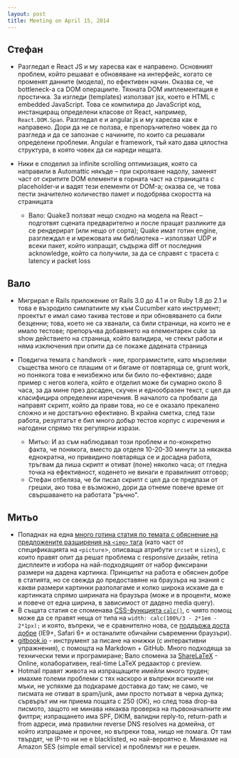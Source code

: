```yaml
---
layout: post
title: Meeting on April 15, 2014
---
```


## Стефан

- Разгледал е React JS и му харесва как е направено. Основният проблем, който решават е обновяване на интерфейс, когато се променят данните (модела), по ефективен начин. Оказва се, че bottleneck-а са DOM операциите. Тяхната DOM имплементация е простичка. За изгледи (templates) използват jsx, което е HTML с embedded JavaScript. Това се компилира до JavaScript код, инстанциращ определени класове от React, например, `React.DOM.Span`. Разгледал е и angular.js и му харесва как е направено. Дори да не се ползва, е препоръчително човек да го разгледа и да се запознае с начините, по които са решавали определени проблеми. Angular е framework, тъй като дава цялостна структура, в която човек да си нареди нещата.
- Ники е споделил за infinite scrolling оптимизация, която са направили в Automattic някъде – при скролване надолу, заменят част от скритите DOM елементи в горната част на страницата с placeholder-и и вадят тези елементи от DOM-а; оказва се, че това пести значително количество памет и подобрява скоростта на страницата

    - Вало: Quake3 ползват нещо сходно на модела на React – подготвят сцената предварително и после пращат разликите да се рендерират (или нещо от сорта); Quake имат готин engine, разглеждал е и мрежовата им библиотека – използват UDP и всеки пакет, който изпращат, съдържа diff от последния acknowledge, който са получили, за да се справят с трасета с latency и packet loss

## Вало

- Мигрирал е Rails приложение от Rails 3.0 до 4.1 и от Ruby 1.8 до 2.1 и това е възродило симпатиите му към Cucumber като инструмент; проектът е имал само такива тестове и при обновяването са били безценни; това, което не са хванали, са били страници, на които не е имало тестове; препоръчва добавянето на елементарен cuke за show действието на страница, който валидира, че стекът работи и няма изключения при опити да се покаже дадената страница
- Повдигна темата с handwork - ние, програмистите, като мързеливи същества много се плашим от и бягаме от повтаряща се, grunt work, но понякога това е неизбежно или би било по-ефективно; даде пример с негов колега, който е отделил може би сумарно около 8 часа, за да мине през досаден, скучен и еднообразен текст, с цел да класифицира определени изречения. В началото са пробвали да направят скрипт, който да прави това, но се е оказало прекалено сложно и не достатъчно ефективно. В крайна сметка, след тази работа, резултатът е бил много добър тестов корпус с изречения и нагодени спрямо тях регулярни изрази.

    - Митьо: И аз съм наблюдавал този проблем и по-конкретно факта, че понякога, вместо да отделя 10-20-30 минути за някаква еднократна, но привидино повтаряща се и досадна работа, тръгвам да пиша скрипт и отиват (поне) няколко часа; от гледна точка на ефективност, коденето не винаги е правилният отговор;
    - Стефан отбеляза, че би писал скрипт с цел да се предпази от грешки, ако това е възможно, дори да отнеме повече време от свършаването на работата "ръчно".

## Митьо

- Попаднах на една [много готина статия по темата с обяснение на предложените разширения на `<img>` тага](http://ericportis.com/posts/2014/srcset-sizes/) (като част от спецификацията на `<picture`>, описваща атрибути `srcset` и `sizes`), с които правят опит да решат проблема с responsive дизайн, retina дисплеите и избора на най-подходящият от набор фиксирани размери на дадена картинка. Принципът на работа е обяснен добре в статията, но се свежда до предоставяне на браузъра на знания с какви размери картинки разполагаме и колко широка искаме да е картинката спрямо ширината на браузъра (може и в проценти, може и повече от една ширина, в зависимост от дадено media query).
- В същата статия се споменава [CSS-функцията `calc()`](http://dev.w3.org/csswg/css-values/#calc-notation), с чиято помощ може да се правят неща от типа на `width: calc(100%/3 - 2*1em - 2*1px);` и която, въпреки, че е сравнително нова, се [поддържа доста добре](http://caniuse.com/calc) (IE9+, Safari 6+ и останалите обичайни съвременни браузъри).
- [gitbook.io](http://www.gitbook.io/) - инструмент за писане на книжки (с интерактивни упражнения), с помощта на Markdown + GitHub. Много подходяща за технически теми и програмиране; Вало спомена за [ShareLaTeX](https://www.sharelatex.com/) - Online, колаборативен, real-time LaTeX редаактор с preview.
- Hotmail правят живота на изпращащите имейли много труден; имахме големи проблеми с тях наскоро и въпреки всичките ни мъки, не успяхме да подкараме доставка до там; не само, че писмата не отиват в spam/junk, ами просто потъват в черна дупка; сървърът им ни приема пощата с 250 (OK), но след това drop-ва писмото, защото не минава някаква проверка на първоначалните им филтри; изпращането има SPF, DKIM, валидни reply-to, return-path и from адреси, има правилни reverse DNS resolves на домейна, от който изпращаме и прочее, но въпреки това, нищо не помага. От там твърдят, че IP-то ни не е blacklisted, но най-вероятно е. Минахме на Amazon SES (simple email service) и проблемът ни е решен.
